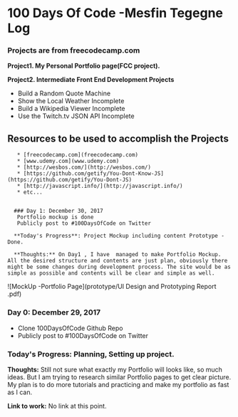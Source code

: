 #  100 Days Of Code -Mesfin Tegegne Log

### Projects are from freecodecamp.com


**Project1. My Personal Portfolio page(FCC project).**

**Project2.  Intermediate Front End Development Projects**

* Build a Random Quote Machine
* Show the Local Weather Incomplete 
* Build a Wikipedia Viewer Incomplete 
* Use the Twitch.tv JSON API Incomplete 

## Resources to be  used to accomplish the Projects
       * [freecodecamp.com](freecodecamp.com)
       * [www.udemy.com](www.udemy.com)
       * [http://wesbos.com/](http://wesbos.com/)
       * [https://github.com/getify/You-Dont-Know-JS](https://github.com/getify/You-Dont-JS)
       * [http://javascript.info/](http://javascript.info/)
       * etc...


      ### Day 1: December 30, 2017
       Portfolio mockup is done
       Publicly post to #100DaysOfCode on Twitter

      **Today's Progress**: Project Mockup including content Prototype - Done.

      **Thoughts:** On Day1 , I have  managed to make Portfolio Mockup. All the desired structure and contents are just plan, obviously there might be some changes during development process. The site would be as simple as possible and contents will be clear and simple as well.

![MockUp -Portfolio Page](prototype/UI Design and Prototyping Report .pdf)

 ### Day 0: December 29, 2017
* Clone 100DaysOfCode Github Repo
* Publicly post to #100DaysOfCode on Twitter

### **Today's Progress**: Planning, Setting up project.

**Thoughts:** Still not sure what exactly my Portfolio will looks like, so much ideas. But I am trying to research similar Portfolio pages to get clear picture. My plan is to do more tutorials and practicing and make my portfolio as fast as I can.

**Link to work:** No link at this point.
